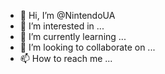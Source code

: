 - 👋 Hi, I’m @NintendoUA
- 👀 I’m interested in ...
- 🌱 I’m currently learning ...
- 💞️ I’m looking to collaborate on ...
- 📫 How to reach me ...

<!---
NintendoUA/NintendoUA is a ✨ special ✨ repository because its `README.md` (this file) appears on your GitHub profile.
You can click the Preview link to take a look at your changes.
--->
